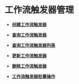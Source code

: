 # 工作流触发器管理<a name="functiongraph_06_0500"></a>

-   **[创建工作流触发器](创建工作流触发器.md)**  

-   **[查询工作流触发器](查询工作流触发器.md)**  

-   **[查询工作流触发器列表](查询工作流触发器列表.md)**  

-   **[更新工作流触发器](更新工作流触发器.md)**  

-   **[删除工作流触发器](删除工作流触发器.md)**  

-   **[工作流触发器批量操作](工作流触发器批量操作.md)**  


